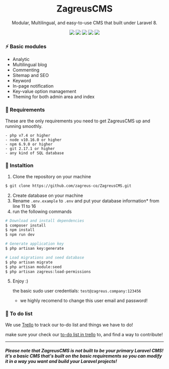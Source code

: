 <h1 align="center"> ZagreusCMS </h1>
<p align="center">Modular, Multilingual, and easy-to-use CMS that built under Laravel 8. </p>

<p align="center">
<img src="https://img.shields.io/github/license/zagreus-co/ZagreusCMS">
<img src="https://img.shields.io/badge/php-7.4-green.svg">
<img src="https://img.shields.io/github/stars/zagreus-co/ZagreusCMS.svg">
<img src="https://img.shields.io/github/release/zagreus-co/ZagreusCMS.svg">
<img src="https://img.shields.io/github/issues/zagreus-co/ZagreusCMS.svg">
</p>

### ⚡ Basic modules
* Analytic
* Multilingual blog
* Commenting
* Sitemap and SEO
* Keyword
* In-page notification
* Key-value option management
* Theming for both admin area and index

### 🧩 Requirements
These are the only requirements you need to get ZagreusCMS up and running smoothly.
```
- php v7.4 or higher
- node v10.16.0 or higher
- npm 6.9.0 or higher
- git 2.17.1 or higher
- any kind of SQL database
```


### 🔧 Instaltion

1. Clone the repository on your machine
```bash
$ git clone https://github.com/zagreus-co/ZagreusCMS.git
```
2. Create database on your machine
3. Rename `.env.example` to `.env` and put your database information* from line 11 to 16
4.  run the following commands
```bash
# Download and install dependencies
$ composer install
$ npm install
$ npm run dev

# Generate application key
$ php artisan key:generate

# Load migrations and seed database
$ php artisan migrate
$ php artisan module:seed
$ php artisan zagreus:load-permissions
```
5. Enjoy :)
	
    the basic sudo user credentials: `test@zagreus.company:123456`
	* we highly recomend to change this user email and password!

### 📃 To do list
We use [Trello](https://trello.com/b/zsIRoFej/zagreuscms) to track our to-do list and things we have to do!

make sure your check our [to-do list in trello](https://trello.com/b/zsIRoFej/zagreuscms) to, and find a way to contribute!

------------

##### Please note that ZagreusCMS is not built to be your primary Laravel CMS! it's a basic CMS that's built on the basic requirements so you can modify it in a way you want and build your Laravel projects!
